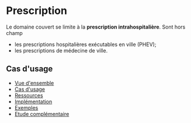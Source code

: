 # Prescription

Le domaine couvert se limite à la **prescription intrahospitalière**.
Sont hors champ

- les prescriptions hospitalières exécutables en ville (PHEV);
- les prescriptions de médecine de ville.

## Cas d'usage

- [Vue d'ensemble](prescription-VueEnsemble.html)
- [Cas d'usage](prescription-CasUsage.html)
- [Ressources](prescription-Ressources.html)
- [Implémentation](prescription-Implementation.html)
- [Exemples](prescription-Exemples.html)
- [Etude complémentaire](prescription-EtudeComplementaire.html)
